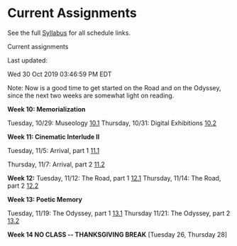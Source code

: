 # Current Assignments

See the full [Syllabus](syllabus) for all schedule links.

Current assignments 

Last updated:  

Wed 30 Oct 2019 03:46:59 PM EDT

Note: Now is a good time to get started on the Road and on the Odyssey, since the next two weeks are somewhat light on reading.

**Week 10: Memorialization**

Tuesday, 10/29: Museology [10.1](classes/10_1)
 Thursday, 10/31: Digital Exhibitions [10.2](classes/10_2)
 
**Week 11: Cinematic Interlude II**
 
Tuesday, 11/5: Arrival, part 1 [11.1](classes/11_1)
 
Thursday, 11/7: Arrival, part 2 [11.2](classes/11_2)

**Week 12:**
Tuesday, 11/12: The Road, part 1 [12.1](classes/12_1)
Thursday, 11/14: The Road, part 2 [12.2](classes/12_2)

**Week 13: Poetic Memory**

Tuesday, 11/19: The Odyssey, part 1 [13.1](classes/13_1)
Thursday 11/21: The Odyssey, part 2 [13.2](classes/13_2)
  
**Week 14 NO CLASS -- THANKSGIVING BREAK**
[Tuesday 26, Thursday 28]

